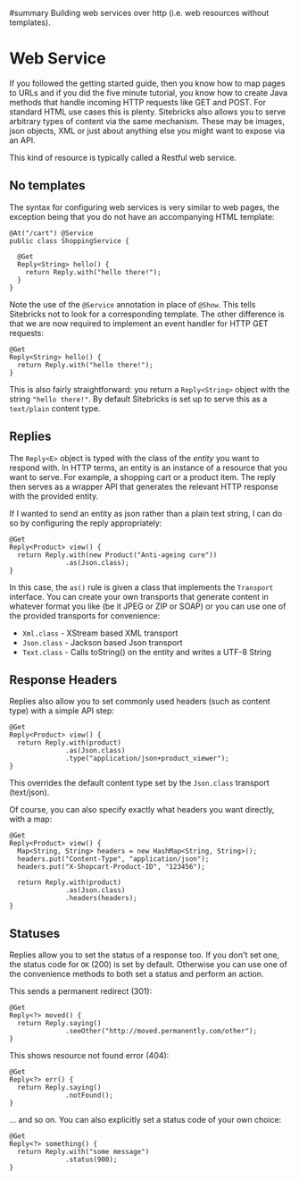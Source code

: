 <meta noindex>

#summary Building web services over http (i.e. web resources without templates).

# Web Service

If you followed the getting started guide, then you know how to map pages to URLs and if you did the five minute tutorial, you know how to create Java methods that handle incoming HTTP requests like GET and POST. For standard HTML use cases this is plenty. Sitebricks also allows you to serve arbitrary types of content via the same mechanism. These may be images, json objects, XML or just about anything else you might want to expose via an API.

This kind of resource is typically called a Restful web service.

## No templates

The syntax for configuring web services is very similar to web pages, the exception being that you do not have an accompanying HTML template:

    @At("/cart") @Service
    public class ShoppingService {

      @Get
      Reply<String> hello() {
        return Reply.with("hello there!");
      }
    }

Note the use of the `@Service` annotation in place of `@Show`. This tells Sitebricks not to look for a corresponding template. The other difference is that we are now required to implement an event handler for HTTP GET requests:

    @Get
    Reply<String> hello() {
      return Reply.with("hello there!");
    }

This is also fairly straightforward: you return a `Reply<String>` object with the string `"hello there!"`. By default Sitebricks is set up to serve this as a `text/plain` content type.

## Replies

The `Reply<E>` object is typed with the class of the _entity_ you want to respond with. In HTTP terms, an entity is an instance of a resource that you want to serve. For example, a shopping cart or a product item. The reply then serves as a wrapper API that generates the relevant HTTP response with the provided entity.

If I wanted to send an entity as json rather than a plain text string, I can do so by configuring the reply appropriately:

    @Get
    Reply<Product> view() {
      return Reply.with(new Product("Anti-ageing cure"))
                  .as(Json.class);
    }

In this case, the `as()` rule is given a class that implements the `Transport` interface. You can create your own transports that generate content in whatever format you like (be it JPEG or ZIP or SOAP) or you can use one of the provided transports for convenience:

  * `Xml.class` - XStream based XML transport
  * `Json.class` - Jackson based Json transport
  * `Text.class` - Calls toString() on the entity and writes a UTF-8 String


## Response Headers

Replies also allow you to set commonly used headers (such as content type) with a simple API step:

    @Get
    Reply<Product> view() {
      return Reply.with(product)
                  .as(Json.class)
                  .type("application/json+product_viewer");
    }

This overrides the default content type set by the `Json.class` transport (text/json).

Of course, you can also specify exactly what headers you want directly, with a map:

    @Get
    Reply<Product> view() {
      Map<String, String> headers = new HashMap<String, String>();
      headers.put("Content-Type", "application/json");
      headers.put("X-Shopcart-Product-ID", "123456");

      return Reply.with(product)
                  .as(Json.class)
                  .headers(headers);
    }

## Statuses

Replies allow you to set the status of a response too. If you don't set one, the status code for `OK` (200) is set by default. Otherwise you can use one of the convenience methods to both set a status and perform an action.

This sends a permanent redirect (301):

    @Get
    Reply<?> moved() {
      return Reply.saying()
                  .seeOther("http://moved.permanently.com/other");
    }

This shows resource not found error (404):

    @Get
    Reply<?> err() {
      return Reply.saying()
                  .notFound();
    }

... and so on. You can also explicitly set a status code of your own choice:

    @Get
    Reply<?> something() {
      return Reply.with("some message")
                  .status(900);
    }